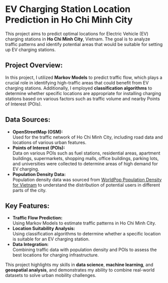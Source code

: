 # EV Charging Station Location Prediction in Ho Chi Minh City

This project aims to predict optimal locations for Electric Vehicle (EV) charging stations in **Ho Chi Minh City**, Vietnam. The goal is to analyze traffic patterns and identify potential areas that would be suitable for setting up EV charging stations. 

## Project Overview:
In this project, I utilized **Markov Models** to predict traffic flow, which plays a crucial role in identifying high-traffic areas that could benefit from EV charging stations. Additionally, I employed **classification algorithms** to determine whether specific locations are appropriate for installing charging stations based on various factors such as traffic volume and nearby Points of Interest (POIs).

## Data Sources:
- **OpenStreetMap (OSM):**  
  Used for the traffic network of Ho Chi Minh City, including road data and locations of various urban features.
- **Points of Interest (POIs):**  
  Data on various POIs such as fuel stations, residential areas, apartment buildings, supermarkets, shopping malls, office buildings, parking lots, and universities were collected to determine areas of high demand for EV charging.
- **Population Density Data:**  
  Population density data was sourced from [WorldPop Population Density for Vietnam](https://data.humdata.org/dataset/worldpop-population-density-for-viet-nam) to understand the distribution of potential users in different parts of the city.

## Key Features:
- **Traffic Flow Prediction:**  
  Using Markov Models to estimate traffic patterns in Ho Chi Minh City.
- **Location Suitability Analysis:**  
  Using classification algorithms to determine whether a specific location is suitable for an EV charging station.
- **Data Integration:**  
  Combining traffic data with population density and POIs to assess the best locations for charging infrastructure.

This project highlights my skills in **data science**, **machine learning**, and **geospatial analysis**, and demonstrates my ability to combine real-world datasets to solve urban mobility challenges.
